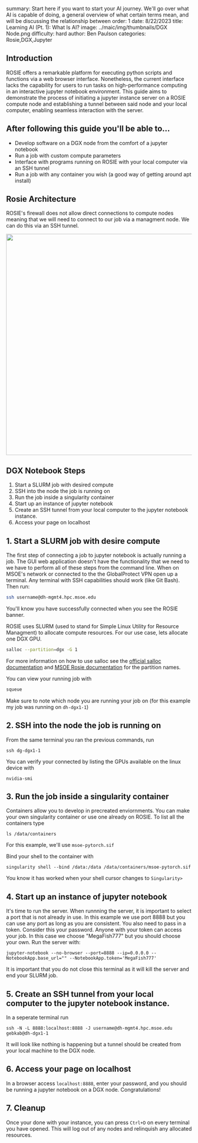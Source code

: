 summary: Start here if you want to start your AI journey. We'll go over what AI is capable of doing, a general overview of what certain terms mean, and will be discussing the relationship between 
order: 1
date: 8/22/2023
title: Learning AI (Pt. 1): What Is AI?
image: ../maic/img/thumbnails/DGX Node.png
difficulty: hard
author: Ben Paulson
categories: Rosie,DGX,Jupyter

## Introduction
ROSIE offers a remarkable platform for executing python scripts and functions via a web browser interface. Nonetheless, the current interface lacks the capability for users to run tasks on high-performance computing in an interactive jupyter notebook environment. This guide aims to demonstrate the process of initiating a jupyter instance server on a ROSIE compute node and establishing a tunnel between said node and your local computer, enabling seamless interaction with the server.

## After following this guide you'll be able to...
- Develop software on a DGX node from the comfort of a jupyter notebook
- Run a job with custom compute parameters
- Interface with programs running on ROSIE with your local computer via an SSH tunnel
- Run a job with any container you wish (a good way of getting around apt install)


## Rosie Architecture
ROSIE's firewall does not allow direct connections to compute nodes meaning that we will need to connect to our job via a managment node. We can do this via an SSH tunnel.

<img src = '../maic/img/thumbnails/ROSIE Architecture.png' height = 600>


## DGX Notebook Steps
1. Start a SLURM job with desired compute
2. SSH into the node the job is running on 
3. Run the job inside a singularity container
4. Start up an instance of jupyter notebook
5. Create an SSH tunnel from your local computer to the jupyter notebook instance.
6. Access your page on localhost


## 1. Start a SLURM job with desire compute
The first step of connecting a job to jupyter notebook is actually running a job. The GUI web application doesn't have the functionality that we need to we have to perform all of these steps from the command line. When on MSOE's network or connected to the the GlobalProtect VPN open up a terminal. Any terminal with SSH capabilities should work (like Git Bash). Then run:
```sh
ssh username@dh-mgmt4.hpc.msoe.edu
```
You'll know you have successfully connected when you see the ROSIE banner. 

ROSIE uses SLURM (used to stand for Simple Linux Utility for Resource Managment) to allocate compute resources. For our use case, lets allocate one DGX GPU.
```sh
salloc --partition=dgx -G 1
```
For more information on how to use salloc see the [official salloc documentation](https://slurm.schedmd.com/salloc.html) and [MSOE Rosie documentation](https://msoe.dev/#/cli/SLURM) for the partition names.

You can view your running job with
```sh
squeue
```

Make sure to note which node you are running your job on (for this example my job was running on `dh-dgx1-1`)


## 2. SSH into the node the job is running on

From the same terminal you ran the previous commands, run
```
ssh dg-dgx1-1
```

You can verify your connected by listing the GPUs available on the linux device with

```
nvidia-smi
```


## 3. Run the job inside a singularity container

Containers allow you to develop in precreated enviornments. You can make your own singularity container or use one already on ROSIE. To list all the containers type

```
ls /data/containers
```

For this example, we'll use `msoe-pytorch.sif`

Bind your shell to the container with
```
singularity shell --bind /data:/data /data/containers/msoe-pytorch.sif
```

You know it has worked when your shell cursor changes to `Singularity>`


## 4. Start up an instance of jupyter notebook

It's time to run the server. When runnning the server, it is important to select a port that is not already in use. In this example we use port 8888 but you can use any port as long as you are consistent. You also need to pass in a token. Consider this your password. Anyone with your token can access your job. In this case we choose "MegaFish777" but you should choose your own. Run the server with:
```
jupyter-notebook --no-browser --port=8888 --ip=0.0.0.0 --NotebookApp.base_url="" --NotebookApp.token='MegaFish777'
```

It is important that you do not close this terminal as it will kill the server and end your SLURM job.


## 5. Create an SSH tunnel from your local computer to the jupyter notebook instance.

In a seperate terminal run
```
ssh -N -L 8888:localhost:8888 -J username@dh-mgmt4.hpc.msoe.edu gebkab@dh-dgx1-1
```
It will look like nothing is happening but a tunnel should be created from your local machine to the DGX node.


## 6. Access your page on localhost

In a browser access `localhost:8888`, enter your password, and you should be running a jupyter notebook on a DGX node. Congratulations!


## 7. Cleanup

Once your done with your instance, you can press `Ctrl+D` on every terminal you have opened. This will log out of any nodes and relinquish any allocated resources.